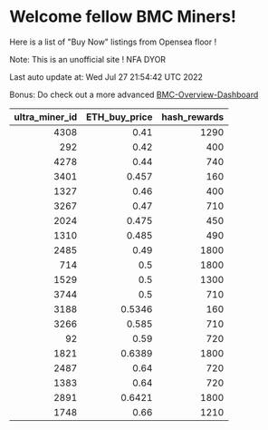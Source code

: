 # Welcome fellow BMC Miners!
Here is a list of "Buy Now" listings from Opensea floor !

Note: This is an unofficial site ! NFA DYOR

Last auto update at: Wed Jul 27 21:54:42 UTC 2022

Bonus: Do check out a more advanced [BMC-Overview-Dashboard](https://dune.com/defifunk/BMC-Overview-Dashboard)


|   ultra_miner_id |   ETH_buy_price |   hash_rewards |
|-----------------:|----------------:|---------------:|
|             4308 |          0.41   |           1290 |
|              292 |          0.42   |            400 |
|             4278 |          0.44   |            740 |
|             3401 |          0.457  |            160 |
|             1327 |          0.46   |            400 |
|             3267 |          0.47   |            710 |
|             2024 |          0.475  |            450 |
|             1310 |          0.485  |            490 |
|             2485 |          0.49   |           1800 |
|              714 |          0.5    |           1800 |
|             1529 |          0.5    |           1300 |
|             3744 |          0.5    |            710 |
|             3188 |          0.5346 |            160 |
|             3266 |          0.585  |            710 |
|               92 |          0.59   |            720 |
|             1821 |          0.6389 |           1800 |
|             2487 |          0.64   |            720 |
|             1383 |          0.64   |            720 |
|             2891 |          0.6421 |           1800 |
|             1748 |          0.66   |           1210 |